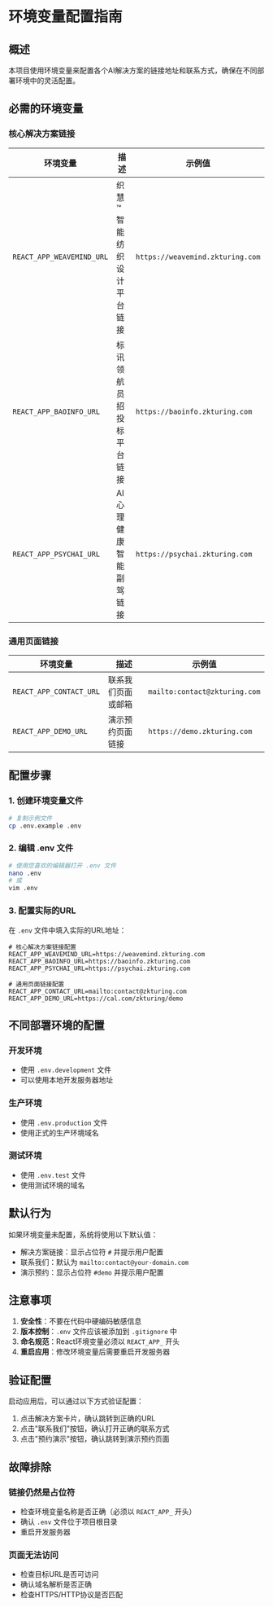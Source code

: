 # 环境变量配置指南

## 概述

本项目使用环境变量来配置各个AI解决方案的链接地址和联系方式，确保在不同部署环境中的灵活配置。

## 必需的环境变量

### 核心解决方案链接

| 环境变量 | 描述 | 示例值 |
|---------|------|--------|
| `REACT_APP_WEAVEMIND_URL` | 织慧™智能纺织设计平台链接 | `https://weavemind.zkturing.com` |
| `REACT_APP_BAOINFO_URL` | 标讯领航员招投标平台链接 | `https://baoinfo.zkturing.com` |
| `REACT_APP_PSYCHAI_URL` | AI心理健康智能副驾链接 | `https://psychai.zkturing.com` |

### 通用页面链接

| 环境变量 | 描述 | 示例值 |
|---------|------|--------|
| `REACT_APP_CONTACT_URL` | 联系我们页面或邮箱 | `mailto:contact@zkturing.com` |
| `REACT_APP_DEMO_URL` | 演示预约页面链接 | `https://demo.zkturing.com` |

## 配置步骤

### 1. 创建环境变量文件

```bash
# 复制示例文件
cp .env.example .env
```

### 2. 编辑 .env 文件

```bash
# 使用您喜欢的编辑器打开 .env 文件
nano .env
# 或
vim .env
```

### 3. 配置实际的URL

在 `.env` 文件中填入实际的URL地址：

```env
# 核心解决方案链接配置
REACT_APP_WEAVEMIND_URL=https://weavemind.zkturing.com
REACT_APP_BAOINFO_URL=https://baoinfo.zkturing.com  
REACT_APP_PSYCHAI_URL=https://psychai.zkturing.com

# 通用页面链接配置
REACT_APP_CONTACT_URL=mailto:contact@zkturing.com
REACT_APP_DEMO_URL=https://cal.com/zkturing/demo
```

## 不同部署环境的配置

### 开发环境
- 使用 `.env.development` 文件
- 可以使用本地开发服务器地址

### 生产环境  
- 使用 `.env.production` 文件
- 使用正式的生产环境域名

### 测试环境
- 使用 `.env.test` 文件
- 使用测试环境的域名

## 默认行为

如果环境变量未配置，系统将使用以下默认值：

- 解决方案链接：显示占位符 `#` 并提示用户配置
- 联系我们：默认为 `mailto:contact@your-domain.com`
- 演示预约：显示占位符 `#demo` 并提示用户配置

## 注意事项

1. **安全性**：不要在代码中硬编码敏感信息
2. **版本控制**：`.env` 文件应该被添加到 `.gitignore` 中
3. **命名规范**：React环境变量必须以 `REACT_APP_` 开头
4. **重启应用**：修改环境变量后需要重启开发服务器

## 验证配置

启动应用后，可以通过以下方式验证配置：

1. 点击解决方案卡片，确认跳转到正确的URL
2. 点击"联系我们"按钮，确认打开正确的联系方式
3. 点击"预约演示"按钮，确认跳转到演示预约页面

## 故障排除

### 链接仍然是占位符
- 检查环境变量名称是否正确（必须以 `REACT_APP_` 开头）
- 确认 `.env` 文件位于项目根目录
- 重启开发服务器

### 页面无法访问
- 检查目标URL是否可访问
- 确认域名解析是否正确
- 检查HTTPS/HTTP协议是否匹配